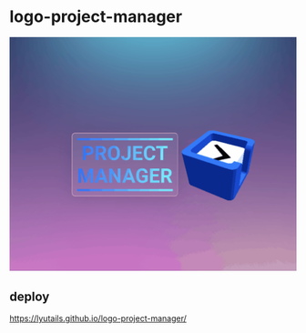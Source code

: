 # logo-project-manager

![logo gif](./logo_cube_1.gif)

## deploy

https://lyutails.github.io/logo-project-manager/
